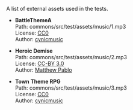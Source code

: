 A list of external assets used in the tests.

- **BattleThemeA**\
  Path: commons/src/test/assets/music/1.mp3 \
  License: [CC0](https://creativecommons.org/publicdomain/zero/1.0/)\
  Author: [cynicmusic](https://opengameart.org/content/battle-theme-a)
  
- **Heroic Demise**\
  Path: commons/src/test/assets/music/2.mp3 \
  License: [CC-BY 3.0](https://creativecommons.org/licenses/by/3.0/)\
  Author: [Matthew Pablo](https://opengameart.org/content/heroic-demise-updated-version)

- **Town Theme RPG**\
  Path: commons/src/test/assets/music/3.mp3 \
  License: [CC0](https://creativecommons.org/publicdomain/zero/1.0/)\
  Author: [cynicmusic](https://opengameart.org/content/town-theme-rpg)

